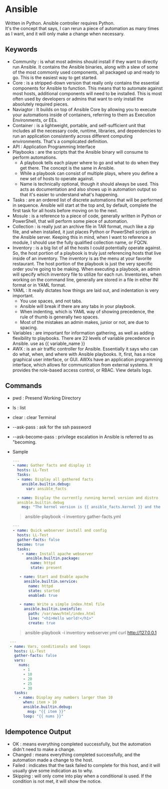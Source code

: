 # Ansible
Written in Python. Ansible controller requires Python. </br>
It's the concept that says, I can rerun a piece of automation as many times as I want, and it will only make a change when necessary.</br> 

## Keywords
- Community : is what most admins should install if they want to directly run Ansible.
  It contains the Ansible binaries, along with a slew of some of the most commonly used components, all packaged up and ready to go. This is the easiest way to get started.
- Core : is a stripped-down version that really only contains the essential components for Ansible to function. This means that to automate against most hosts, additional components will need to be installed.
  This is most often used by developers or admins that want to only install the absolutely required pieces.
- Naviagtor : It builds on top of Ansible Core by allowing you to execute your automations inside of containers, referring to them as Execution Environments, or EEs. 
- Container : is a lightweight, portable, and self-sufficient unit that includes all the necessary code, runtime, libraries, and dependencies to run an application consistently across different computing environments.
  That's a complicated definition.
- API : Application Programming Interface
- Playbooks : are the scripts that the Ansible binary will consume to perform automations.
  - A playbook tells each player where to go and what to do when they get there. The concept is the same in Ansible.
  - While a playbook can consist of multiple plays, where you define a new set of hosts to operate against.
  - Name is technically optional, though it should always be used. This acts as documentation and also shows up in automation output so that it's easier to understand what's happening.
- Tasks : are an ordered list of discrete automations that will be performed in sequence. Ansible will start at the top and, by default, complete the first task for all hosts before moving on to the next.
- Mosule : is a reference to a piece of code, generally written in Python or PowerShell, that will perform some piece of automation.
- Collection : is really just an archive file in TAR format, much like a zip file, and when installed, it just places Python or PowerShell scripts on the Ansible server. Keeping this in mind, when I want to reference a         module, I should use the fully qualified collection name, or FQCN.
- Inventory : is a big list of all the hosts I could potentially operate against. So, the host portion of a playbook is truly just referencing hosts that live inside of an inventory.
  The inventory is as the menu at your favorite restaurant. The host portion of the playbook is just the very specific order you're going to be making.
  When executing a playbook, an admin will specify which inventory file to utilize for each run. Inventories, when working on the command line, generally are stored in a file in either INI format or in YAML format. 
- YAML : It really dictates how things are laid out, and indentation is very important.
  - You use spaces, and not tabs.
  - Ansible will break if there are any tabs in your playbook.
  - When indenting, which is YAML way of showing precedence, the rule of thumb is generally two spaces.
  - Most of the mistakes an admin makes, junior or not, are due to spacing.
- Variables : are important for information gathering, as well as adding flexibility to playbooks. There are 22 levels of variable precedence in Ansible.
  use as {{ variable_name }}
- AWX : is an air traffic controller for Ansible. Essentially it says who can do what, when, and where with Ansible playbooks. It, first, has a nice graphical user interface, or GUI.
  AWXs have an application programming interface, which allows for communication from external systems.
  It provides the role-based access control, or RBAC.
  View details logs.

## Commands
- pwd : Presend Working Directory
- ls : list
- clear : clear Terminal
- --ask-pass : ask for the ssh password
- --ask-become-pass : privilege escalation in Ansible is referred to as "becoming.

- Sample
  ``` yml title="gather-facts.yml"
  ---
  - name: Gather facts and display it
    hosts: LL-Test
    Tasks:
    - name: Display all gathered facts
      ansible.builtin.debug:
        var: ansible_facts

    - name: Display the currently running kernel version and distro
    ansible.builtin.debug
      msg: "The kernel version is {{ ansible_facts.kernel }} and the distribution is {{ ansible_facts.distribution }}"
  ```
  > ansible-playbook -i inventory gather-facts.yml
  
  ``` yml title="webserver.yml"
  ---
  - name: Quick webserver install and config
    hosts: LL-Test
    gather-facts: false
    become: true
    tasks:
      - name: Install apache webserver
        ansible.builtin.package:
          name: httpd
          state: present

     - name: Start and Enable apache
       ansible.builtin.service:
         name: httpd
         state: started
         enabled: true

     - name: Write a simple index.html file
       ansible.builtin.ineinfile:
         path: /var/www/html/index.html
         line: "<h1>Hello world!</h1>"
         create: true
  ```
  > ansible-playbook -i inventory webserver.yml
  > curl http://127.0.0.1

``` yml title="vcl.yml"
  ---
  - name: Vars, conditionals and loops
    hosts: LL-Test
    gather-facts: false
    vars:
      nums:
        - 1
        - 10
        - 20
        - 25
        - 30
    tasks:
      - name: Display any numbers larger than 10
        when: item > 10
        ansible.builtin.debug:
          msg: "{{ item }}"
        loop: "{{ nums }}"
  ```
## Idempotence Output
- OK : means everything completed successfully, but the automation didn't need to make a change.
- Changed : means everything completed successfully, and the automation made a change to the host.
- Failed : indicates that the task failed to complete for this host, and it will usually give some indication as to why.
- Skipping : will only come into play when a conditional is used. If the condition is not met, it will show the notice.
